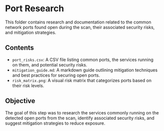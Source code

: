 # Port Research

This folder contains research and documentation related to the common network ports found open during the scan, their associated security risks, and mitigation strategies.

## Contents

- `port_risks.csv`: A CSV file listing common ports, the services running on them, and potential security risks.
- `mitigation_guide.md`: A markdown guide outlining mitigation techniques and best practices for securing open ports.
- `risk_matrix.png`: A visual risk matrix that categorizes ports based on their risk levels.

## Objective

The goal of this step was to research the services commonly running on the detected open ports from the scan, identify associated security risks, and suggest mitigation strategies to reduce exposure.

